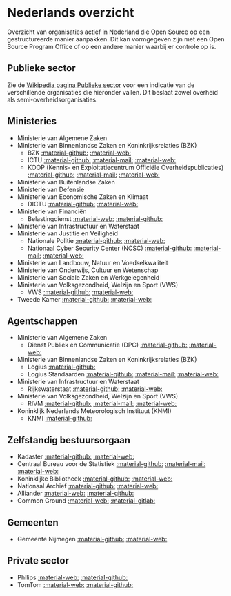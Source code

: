 # Nederlands overzicht

Overzicht van organisaties actief in Nederland die Open Source op een gestructureerde manier
aanpakken. Dit kan vormgegeven zijn met een Open Source Program Office of op een andere manier
waarbij er controle op is.

## Publieke sector

Zie de [Wikipedia pagina Publieke sector](https://nl.wikipedia.org/wiki/Publieke_sector) voor een
indicatie van de verschillende organisaties die hieronder vallen. Dit beslaat zowel overheid als
semi-overheidsorganisaties.

## Ministeries
- Ministerie van Algemene Zaken
- Ministerie van Binnenlandse Zaken en Koninkrijksrelaties (BZK)
    - BZK [:material-github:](https://github.com/MinBZK)
      [:material-web:](https://www.rijksoverheid.nl/ministeries/ministerie-van-binnenlandse-zaken-en-koninkrijksrelaties)
    - ICTU [:material-github:](https://github.com/ICTU) [:material-mail:](mailto:info@ictu.nl)
      [:material-web:](https://www.ictu.nl)
    - KOOP (Kennis- en Exploitatiecentrum Officiële Overheidspublicaties)
      [:material-github:](https://github.com/dataoverheid)
      [:material-mail:](mailto:opendata@overheid.nl) [:material-web:](https://data.overheid.nl)
- Ministerie van Buitenlandse Zaken
- Ministerie van Defensie
- Ministerie van Economische Zaken en Klimaat
    - DICTU [:material-github:](https://github.com/Dictu) [:material-web:](http://www.dictu.nl)
- Ministerie van Financiën
    - Belastingdienst [:material-web:](https://www.belastingdienst.nl/)
      [:material-github:](https://github.com/belastingdienst)
- Ministerie van Infrastructuur en Waterstaat
- Ministerie van Justitie en Veiligheid
    - Nationale Politie [:material-github:](https://github.com/politie)
      [:material-web:](https://www.politie.nl)
    - Nationaal Cyber Security Center (NCSC) [:material-github:](https://github.com/NCSC-NL)
      [:material-mail:](mailto:info@ncsc.nl) [:material-web:](https://www.ncsc.nl/)
- Ministerie van Landbouw, Natuur en Voedselkwaliteit
- Ministerie van Onderwijs, Cultuur en Wetenschap
- Ministerie van Sociale Zaken en Werkgelegenheid
- Ministerie van Volksgezondheid, Welzijn en Sport (VWS)
    - VWS [:material-github:](https://github.com/minvws) [:material-web:](https://minvws.nl)
- Tweede Kamer [:material-github:](https://github.com/TweedeKamerDerStaten-Generaal)
      [:material-web:](https://tweedekamer.nl)

## Agentschappen
- Ministerie van Algemene Zaken
   - Dienst Publiek en Communicatie (DPC) [:material-github:](https://github.com/azdpc)
      [:material-web:](https://www.rijksoverheid.nl/dpc)
- Ministerie van Binnenlandse Zaken en Koninkrijksrelaties (BZK)
    - Logius [:material-github:]( https://gitlab.com/logius)
    - Logius Standaarden [:material-github:](https://github.com/Logius-standaarden)
      [:material-mail:](mailto:api@logius.nl) [:material-web:](http://logius.nl/standaarden)
- Ministerie van Infrastructuur en Waterstaat
    - Rijkswaterstaat [:material-github:](https://github.com/RWS-NL)
      [:material-web:](https://www.rijkswaterstaat.nl)
- Ministerie van Volksgezondheid, Welzijn en Sport (VWS)
    - RIVM [:material-github:](https://github.com/rivm-syso) [:material-mail:](mailto:info@rivm.nl)
      [:material-web:](http://www.rivm.nl)
- Koninklijk Nederlands Meteorologisch Instituut (KNMI)
    - KNMI [:material-github:](https://gitlab.com/KNMI-OSS/)

## Zelfstandig bestuursorgaan
- Kadaster [:material-github:](https://github.com/Kadaster)
      [:material-web:](https://www.kadaster.nl)
- Centraal Bureau voor de Statistiek [:material-github:](https://github.com/statistiekcbs)
      [:material-mail:](mailto:infoservice@cbs.nl) [:material-web:](https://www.cbs.nl)
- Koninklijke Bibliotheek [:material-github:](https://github.com/KBNLresearch)
      [:material-web:](https://twitter.com/KBNLresearch)
- Nationaal Archief [:material-github:](https://github.com/NationaalArchief)
      [:material-web:](http://www.nationaalarchief.nl)
- Alliander [:material-web:](https://www.alliander.com/nl/open-source/)
      [:material-github:](https://github.com/MinBZK)
- Common Ground [:material-web:](https://commonground.nl/)
      [:material-gitlab:](https://gitlab.com/commonground/)

## Gemeenten
- Gemeente Nijmegen [:material-github:](https://github.com/GemeenteNijmegen/)
      [:material-web:](https://www.nijmegen.nl)

## Private sector
- Philips [:material-web:](https://www.philips.com/)
      [:material-github:](https://github.com/philips-software/)
- TomTom [:material-web:](https://www.tomtom.com/)
      [:material-github:](https://github.com/tomtom-international)

